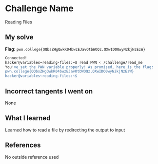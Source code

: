 # Challenge Name
Reading Files

## My solve
**Flag:** `pwn.college{QQbsZHgQwkR04bwzEJavOtbWOQz.QXwIDO0wyN2kjNzEzW}`

```bash
Connected!
hacker@variables~reading-files:~$ read PWN < /challenge/read_me
You've set the PWN variable properly! As promised, here is the flag:
pwn.college{QQbsZHgQwkR04bwzEJavOtbWOQz.QXwIDO0wyN2kjNzEzW}
hacker@variables~reading-files:~$
```
## Incorrect tangents I went on
None

## What I learned
Learned how to read a file by redirecting the output to input

## References 
No outside reference used
